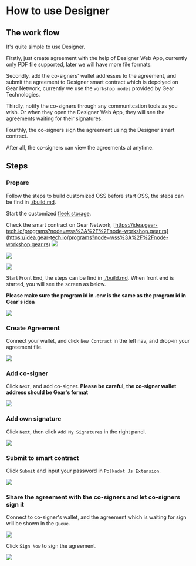 # How to use Designer

## The work flow

It's quite simple to use Designer.


Firstly, just create agreement with the help of Designer Web App, currently only PDF file supported, later we will have more file formats.

Secondly, add the co-signers' wallet addresses to the agreement, and submit the agreement to Designer smart contract which is depolyed on Gear Network, currently we use the `workshop nodes` provided by Gear Technologies.

Thirdly, notify the co-signers through any communitcation tools as you wish. Or when they open the Designer Web App, they will see the agreements waiting for their signatures.

Fourthly, the co-signers sign the agreement using the Designer smart contract.

After all, the co-signers can view the agreements at anytime.

## Steps
### Prepare
Follow the steps to build customized OSS before start OSS, the steps can be find in [./build.md](./build.md).

Start the customized [fleek storage](https://docs.fleek.co/storage/fleek-storage-js/).


Check the smart contract on Gear Network, [https://idea.gear-tech.io/programs?node=wss%3A%2F%2Fnode-workshop.gear.rs](https://idea.gear-tech.io/programs?node=wss%3A%2F%2Fnode-workshop.gear.rs)
![](./designer-gear01.png)


![](./designer-gear02.png)


![](./designer-gear03.png)


Start Front End, the steps can be find in [./build.md](./build.md). When front end is started, you will see the screen as below.

**Please make sure the program id in .env is the same as the program id in Gear's idea**

![](./designer-home.png)

### Create Agreement

Connect your wallet, and click `New Contract` in the left nav, and drop-in your agreement file.

![](./designer-create-agreement.png)

### Add co-signer

Click `Next`, and add co-signer. **Please be careful, the co-signer wallet address should be Gear's format**

![](./designer-add-signer.png)

### Add own signature

Click `Next`, then click `Add My Signatures` in the right panel.

![](./designer-add-signature.png)

### Submit to smart contract

Click `Submit` and input your password in `Polkadot Js Extension`.

![](./designer-submit.png)


### Share the agreement with the co-signers and let co-signers sign it

Connect to co-signer's wallet, and the agreement which is waiting for sign will be shown in the `Queue`.

![](./designer-co-sign.png)

Click `Sign Now` to sign the agreement.

![](./designer-co-sign-2.png)